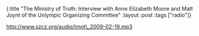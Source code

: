{:title "The Ministry of Truth: Interview with Anne Elizabeth Moore and Matt Joynt of the Unlympic Organizing Committee"
:layout :post
:tags  ["radio"]}

<http://www.szcz.org/audio/tmot\_2009-02-19.mp3>

